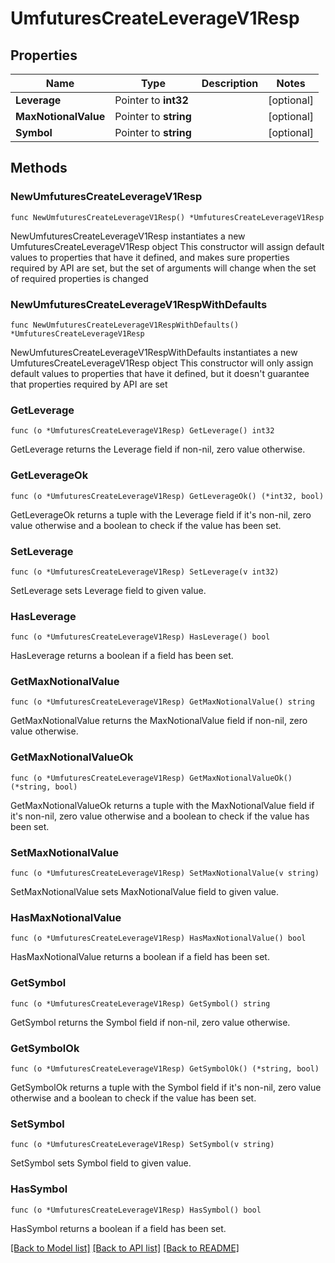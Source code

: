 # UmfuturesCreateLeverageV1Resp

## Properties

Name | Type | Description | Notes
------------ | ------------- | ------------- | -------------
**Leverage** | Pointer to **int32** |  | [optional] 
**MaxNotionalValue** | Pointer to **string** |  | [optional] 
**Symbol** | Pointer to **string** |  | [optional] 

## Methods

### NewUmfuturesCreateLeverageV1Resp

`func NewUmfuturesCreateLeverageV1Resp() *UmfuturesCreateLeverageV1Resp`

NewUmfuturesCreateLeverageV1Resp instantiates a new UmfuturesCreateLeverageV1Resp object
This constructor will assign default values to properties that have it defined,
and makes sure properties required by API are set, but the set of arguments
will change when the set of required properties is changed

### NewUmfuturesCreateLeverageV1RespWithDefaults

`func NewUmfuturesCreateLeverageV1RespWithDefaults() *UmfuturesCreateLeverageV1Resp`

NewUmfuturesCreateLeverageV1RespWithDefaults instantiates a new UmfuturesCreateLeverageV1Resp object
This constructor will only assign default values to properties that have it defined,
but it doesn't guarantee that properties required by API are set

### GetLeverage

`func (o *UmfuturesCreateLeverageV1Resp) GetLeverage() int32`

GetLeverage returns the Leverage field if non-nil, zero value otherwise.

### GetLeverageOk

`func (o *UmfuturesCreateLeverageV1Resp) GetLeverageOk() (*int32, bool)`

GetLeverageOk returns a tuple with the Leverage field if it's non-nil, zero value otherwise
and a boolean to check if the value has been set.

### SetLeverage

`func (o *UmfuturesCreateLeverageV1Resp) SetLeverage(v int32)`

SetLeverage sets Leverage field to given value.

### HasLeverage

`func (o *UmfuturesCreateLeverageV1Resp) HasLeverage() bool`

HasLeverage returns a boolean if a field has been set.

### GetMaxNotionalValue

`func (o *UmfuturesCreateLeverageV1Resp) GetMaxNotionalValue() string`

GetMaxNotionalValue returns the MaxNotionalValue field if non-nil, zero value otherwise.

### GetMaxNotionalValueOk

`func (o *UmfuturesCreateLeverageV1Resp) GetMaxNotionalValueOk() (*string, bool)`

GetMaxNotionalValueOk returns a tuple with the MaxNotionalValue field if it's non-nil, zero value otherwise
and a boolean to check if the value has been set.

### SetMaxNotionalValue

`func (o *UmfuturesCreateLeverageV1Resp) SetMaxNotionalValue(v string)`

SetMaxNotionalValue sets MaxNotionalValue field to given value.

### HasMaxNotionalValue

`func (o *UmfuturesCreateLeverageV1Resp) HasMaxNotionalValue() bool`

HasMaxNotionalValue returns a boolean if a field has been set.

### GetSymbol

`func (o *UmfuturesCreateLeverageV1Resp) GetSymbol() string`

GetSymbol returns the Symbol field if non-nil, zero value otherwise.

### GetSymbolOk

`func (o *UmfuturesCreateLeverageV1Resp) GetSymbolOk() (*string, bool)`

GetSymbolOk returns a tuple with the Symbol field if it's non-nil, zero value otherwise
and a boolean to check if the value has been set.

### SetSymbol

`func (o *UmfuturesCreateLeverageV1Resp) SetSymbol(v string)`

SetSymbol sets Symbol field to given value.

### HasSymbol

`func (o *UmfuturesCreateLeverageV1Resp) HasSymbol() bool`

HasSymbol returns a boolean if a field has been set.


[[Back to Model list]](../README.md#documentation-for-models) [[Back to API list]](../README.md#documentation-for-api-endpoints) [[Back to README]](../README.md)


